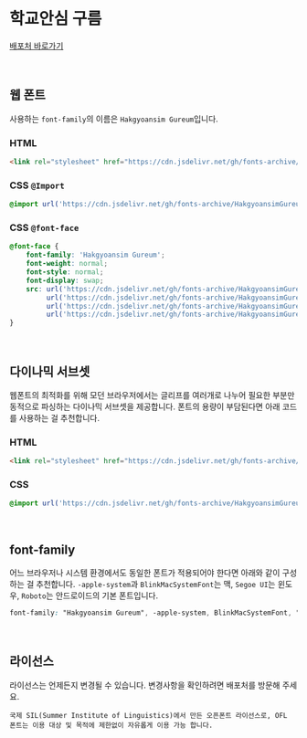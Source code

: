 # 학교안심 구름

[배포처 바로가기](https://copyright.keris.or.kr/idx)

&nbsp;

## 웹 폰트

사용하는 `font-family`의 이름은 `Hakgyoansim Gureum`입니다.

### HTML

```html
<link rel="stylesheet" href="https://cdn.jsdelivr.net/gh/fonts-archive/HakgyoansimGureum/HakgyoansimGureum.css" type="text/css"/>
```

### CSS `@Import`

```css
@import url('https://cdn.jsdelivr.net/gh/fonts-archive/HakgyoansimGureum/HakgyoansimGureum.css');
```

### CSS `@font-face`

```css
@font-face {
    font-family: 'Hakgyoansim Gureum';
    font-weight: normal;
    font-style: normal;
    font-display: swap;
    src: url('https://cdn.jsdelivr.net/gh/fonts-archive/HakgyoansimGureum/HakgyoansimGureum.woff2') format('woff2'),
         url('https://cdn.jsdelivr.net/gh/fonts-archive/HakgyoansimGureum/HakgyoansimGureum.woff') format('woff'),
         url('https://cdn.jsdelivr.net/gh/fonts-archive/HakgyoansimGureum/HakgyoansimGureum.otf') format('opentype'),
         url('https://cdn.jsdelivr.net/gh/fonts-archive/HakgyoansimGureum/HakgyoansimGureum.ttf') format('truetype');
}
```

&nbsp;

## 다이나믹 서브셋

웹폰트의 최적화를 위해 모던 브라우저에서는 글리프를 여러개로 나누어 필요한 부분만 동적으로 파싱하는 다이나믹 서브셋을 제공합니다. 폰트의 용량이 부담된다면 아래 코드를 사용하는 걸 추천합니다.

### HTML

```html
<link rel="stylesheet" href="https://cdn.jsdelivr.net/gh/fonts-archive/HakgyoansimGureum/subsets/HakgyoansimGureum-dynamic-subset.css" type="text/css"/>
```

### CSS

```css
@import url('https://cdn.jsdelivr.net/gh/fonts-archive/HakgyoansimGureum/subsets/HakgyoansimGureum-dynamic-subset.css');
```

&nbsp;

## font-family

어느 브라우저나 시스템 환경에서도 동일한 폰트가 적용되어야 한다면 아래와 같이 구성하는 걸 추천합니다. `-apple-system`과 `BlinkMacSystemFont`는 맥, `Segoe UI`는 윈도우, `Roboto`는 안드로이드의 기본 폰트입니다.


```css
font-family: "Hakgyoansim Gureum", -apple-system, BlinkMacSystemFont, "Segoe UI", Roboto, Oxygen, Ubuntu, Cantarell, "Open Sans", "Helvetica Neue", sans-serif;
```

&nbsp;

## 라이선스

라이선스는 언제든지 변경될 수 있습니다. 변경사항을 확인하려면 배포처를 방문해 주세요.

```
국제 SIL(Summer Institute of Linguistics)에서 만든 오픈폰트 라이선스로, OFL 폰트는 이용 대상 및 목적에 제한없이 자유롭게 이용 가능 합니다.
```
